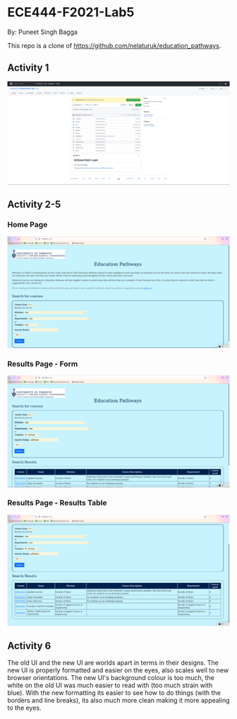 # ECE444-F2021-Lab5
By: Puneet Singh Bagga

This repo is a clone of https://github.com/nelaturuk/education_pathways.

## Activity 1
![Activity1_Screenshot](./Activity_Pics/Activity1.png)

## Activity 2-5

### Home Page
![Activity1_Screenshot](./Activity_Pics/Activity2-5_1.png)

### Results Page - Form
![Activity1_Screenshot](./Activity_Pics/Activity2-5_2.png)

### Results Page - Results Table
![Activity1_Screenshot](./Activity_Pics/Activity2-5_3.png)

## Activity 6
The old UI and the new UI are worlds apart in terms in their designs. The new UI is properly formatted and easier on the eyes, also scales well to new browser orientations. The new UI's background colour is too much, the white on the old UI was much easier to read with (too much strain with blue). With the new formatting its easier to see how to do things (with the borders and line breaks), its also much more clean making it more appealing to the eyes. 
